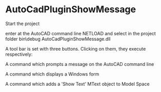 # AutoCadPluginShowMessage

Start the project

enter at the AutoCAD command line NETLOAD and select in the project folder bin\debug AutoCadPluginShowMessage.dll

A tool bar is set with three buttons. Clicking on them, they execute respectively:

A command which prompts a message on the AutoCAD command line

A command which displays a Windows form

A command which adds a 'Show Text' MText object to Model Space
